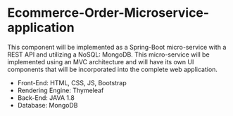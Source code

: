 # Ecommerce-Order-Microservice-application

This component will be implemented as a Spring-Boot micro-service with a REST API and utilizing a NoSQL: MongoDB. 
This micro-service will be implemented using an MVC architecture and will have its own UI components that will be incorporated into the complete web application. 

- Front-End: HTML, CSS, JS, Bootstrap
- Rendering Engine: Thymeleaf
- Back-End: JAVA 1.8
- Database: MongoDB
